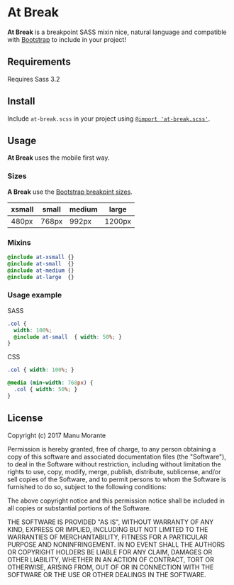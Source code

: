 # At Break

**At Break** is a breakpoint SASS mixin nice, natural language and compatible with [Bootstrap](http://getbootstrap.com/) to include in your project!

## Requirements

Requires Sass 3.2

## Install

Include `at-break.scss` in your project using [`@import 'at-break.scss'`](https://github.com/manumorante/sass.at-break/blob/master/source/sass/lib/at-break.scss).

## Usage

**At Break** uses the mobile first way.

### Sizes

**A Break** use the [Bootstrap breakpint sizes](http://getbootstrap.com/css/#grid).

xsmall | small | medium | large
---    | ---   | ---    | ---
480px  | 768px | 992px  | 1200px

### Mixins

```scss
@include at-xsmall {}
@include at-small  {}
@include at-medium {}
@include at-large  {}
```

### Usage example

SASS

```scss
.col {
  width: 100%;
  @include at-small  { width: 50%; }
}
```

CSS

```css
.col { width: 100%; }

@media (min-width: 768px) {
  .col { width: 50%; }
}
```

## License

Copyright (c) 2017 Manu Morante

Permission is hereby granted, free of charge, to any person obtaining a copy of this software and associated documentation files (the "Software"), to deal in the Software without restriction, including without limitation the rights to use, copy, modify, merge, publish, distribute, sublicense, and/or sell copies of the Software, and to permit persons to whom the Software is furnished to do so, subject to the following conditions:

The above copyright notice and this permission notice shall be included in all copies or substantial portions of the Software.

THE SOFTWARE IS PROVIDED "AS IS", WITHOUT WARRANTY OF ANY KIND, EXPRESS OR IMPLIED, INCLUDING BUT NOT LIMITED TO THE WARRANTIES OF MERCHANTABILITY, FITNESS FOR A PARTICULAR PURPOSE AND NONINFRINGEMENT. IN NO EVENT SHALL THE AUTHORS OR COPYRIGHT HOLDERS BE LIABLE FOR ANY CLAIM, DAMAGES OR OTHER LIABILITY, WHETHER IN AN ACTION OF CONTRACT, TORT OR OTHERWISE, ARISING FROM, OUT OF OR IN CONNECTION WITH THE SOFTWARE OR THE USE OR OTHER DEALINGS IN THE SOFTWARE. 
